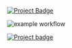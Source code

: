 <a href="https://eclairit.com:3787/fs/home/emelin/github/tonasodji/eclair_demo/last_main/PROJECT.ecd" target="_blank" >![Project Badge](https://github.com/tonasodji/eclair_badge/blob/main/badge1.svg)</a>

![example workflow](https://github.com/tonasodji/eclair_demo/actions/workflows/github-CI.yml/badge.svg)

<!-- [START BADGES] -->
<!-- Please keep comment here to allow auto update -->
[![Project badge](https://img.shields.io/badge/ECLAIR-passing-brightgreen)](https://eclairit.com:3787/fs/home/emelin/github/$GITHUB_REPOSITORY/$GITHUB_RUN_NUMBER/PROJECT.ecd)
<!-- [END BADGES] -->


